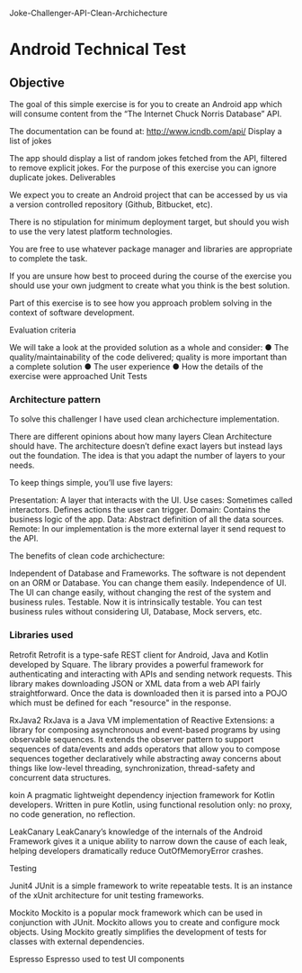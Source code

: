 Joke-Challenger-API-Clean-Archichecture

# Android Technical Test

## Objective

The goal of this simple exercise is for you to create an Android app which will consume content from the “The Internet Chuck Norris Database” API.

The documentation can be found at: http://www.icndb.com/api/ Display a list of jokes

The app should display a list of random jokes fetched from the API, filtered to remove explicit jokes.
For the purpose of this exercise you can ignore duplicate jokes.
Deliverables

We expect you to create an Android project that can be accessed by us via a version controlled repository (Github, Bitbucket, etc).

There is no stipulation for minimum deployment target, but should you wish to use the very latest platform technologies.

You are free to use whatever package manager and libraries are appropriate to complete the task.

If you are unsure how best to proceed during the course of the exercise you should use your own judgment to create what you think is the best solution. 

Part of this exercise is to see how you approach problem solving in the context of software development.

Evaluation criteria

We will take a look at the provided solution as a whole and consider:
● The quality/maintainability of the code delivered; quality is more important than a
complete solution
● The user experience
● How the details of the exercise were approached
Unit Tests



### Architecture pattern

To solve this challenger I have used clean archichecture implementation.

There are different opinions about how many layers Clean Architecture should have. The architecture doesn’t define exact layers but instead lays out the foundation. 
The idea is that you adapt the number of layers to your needs.

To keep things simple, you’ll use five layers:

Presentation: A layer that interacts with the UI.
Use cases: Sometimes called interactors. Defines actions the user can trigger.
Domain: Contains the business logic of the app.
Data: Abstract definition of all the data sources.
Remote: In our implementation is the more external layer it send request to the API.

The benefits of clean code archichecture:

Independent of Database and Frameworks. The software is not dependent on an ORM or Database. You can change them easily.
Independence of UI. The UI can change easily, without changing the rest of the system and business rules.
Testable. Now it is intrinsically testable. You can test business rules without considering UI, Database, Mock servers, etc.

### Libraries used

Retrofit 
Retrofit is a type-safe REST client for Android, Java and Kotlin developed by Square. The library provides a powerful framework for authenticating and interacting with APIs and sending network requests.
This library makes downloading JSON or XML data from a web API fairly straightforward. Once the data is downloaded then it is parsed into a POJO which must be defined for each "resource" in the response.

RxJava2
RxJava is a Java VM implementation of Reactive Extensions: a library for composing asynchronous and event-based programs by using observable sequences.
It extends the observer pattern to support sequences of data/events and adds operators that allow you to compose sequences together declaratively while abstracting away concerns about things like low-level threading, 
synchronization, thread-safety and concurrent data structures.

koin
A pragmatic lightweight dependency injection framework for Kotlin developers.
Written in pure Kotlin, using functional resolution only: no proxy, no code generation, no reflection.

LeakCanary
LeakCanary’s knowledge of the internals of the Android Framework gives it a unique ability to narrow down the cause of each leak, helping developers dramatically reduce OutOfMemoryError crashes.

Testing

Junit4
JUnit is a simple framework to write repeatable tests. It is an instance of the xUnit architecture for unit testing frameworks. 

Mockito
Mockito is a popular mock framework which can be used in conjunction with JUnit. Mockito allows you to create and configure mock objects. 
Using Mockito greatly simplifies the development of tests for classes with external dependencies.

Espresso
Espresso used to test UI components

